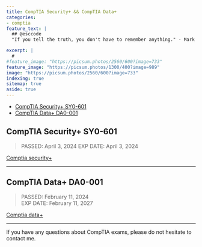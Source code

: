 ```yaml
---
title: CompTIA Security+ && CompTIA Data+
categories:
- comptia
feature_text: |
  ## @esccode
  "If you tell the truth, you don't have to remember anything." - Mark Twain

excerpt: |
  # 
#feature_image: "https://picsum.photos/2560/600?image=733"
feature_image: "https://picsum.photos/1300/400?image=989"
image: "https://picsum.photos/2560/600?image=733"
indexing: true
sitemap: true
aside: true
---
```


- [CompTIA Security+ SY0-601](#comptia-security-sy0-601)
- [CompTIA Data+ DA0-001](#comptia-data-da0-001)

## CompTIA Security+ SY0-601

> PASSED: April 3, 2024
> EXP DATE: April 3, 2024

[Comptia security+](https://www.comptia.org/certifications/security)

---

## CompTIA Data+ DA0-001  

> PASSED:   February 11, 2024  
> EXP DATE: February 11, 2027

[Comptia data+](https://www.comptia.org/certifications/data)

---

If you have any questions about CompTIA  exams, please do not hesitate to contact me.
